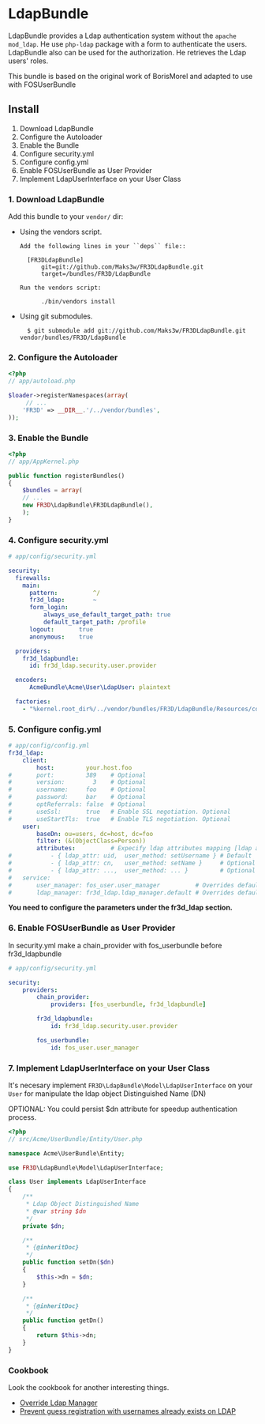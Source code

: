LdapBundle
==========

LdapBundle provides a Ldap authentication system without the `apache mod_ldap`. He use `php-ldap` package with a form to authenticate the users. LdapBundle also can be used for the authorization. He retrieves the  Ldap users' roles.

This bundle is based on the original work of BorisMorel and adapted to use with FOSUserBundle

Install
-------
1. Download LdapBundle
2. Configure the Autoloader
3. Enable the Bundle
4. Configure security.yml
5. Configure config.yml
6. Enable FOSUserBundle as User Provider
7. Implement LdapUserInterface on your User Class

### 1. Download LdapBundle

Add this bundle to your ``vendor/`` dir:

* Using the vendors script.

      Add the following lines in your ``deps`` file::

        [FR3DLdapBundle]
            git=git://github.com/Maks3w/FR3DLdapBundle.git
            target=/bundles/FR3D/LdapBundle

      Run the vendors script:

            ./bin/vendors install

* Using git submodules.

        $ git submodule add git://github.com/Maks3w/FR3DLdapBundle.git vendor/bundles/FR3D/LdapBundle

### 2. Configure the Autoloader

``` php
<?php
// app/autoload.php

$loader->registerNamespaces(array(
     // ...
    'FR3D' => __DIR__.'/../vendor/bundles',
));
```

### 3. Enable the Bundle

``` php
<?php
// app/AppKernel.php

public function registerBundles()
{
    $bundles = array(
    // ...
    new FR3D\LdapBundle\FR3DLdapBundle(),
    );
}
```

### 4. Configure security.yml
``` yaml
# app/config/security.yml

security:
  firewalls:
    main:
      pattern:          ^/
      fr3d_ldap:        ~
      form_login:
          always_use_default_target_path: true
          default_target_path: /profile
      logout:       true
      anonymous:    true

  providers:
    fr3d_ldapbundle:
      id: fr3d_ldap.security.user.provider

  encoders:
      AcmeBundle\Acme\User\LdapUser: plaintext

  factories:
    - "%kernel.root_dir%/../vendor/bundles/FR3D/LdapBundle/Resources/config/security_factories.xml"
```

### 5. Configure config.yml
``` yaml
# app/config/config.yml
fr3d_ldap:
    client:
        host:         your.host.foo
#       port:         389    # Optional
#       version:        3    # Optional
#       username:     foo    # Optional
#       password:     bar    # Optional
#       optReferrals: false  # Optional
#       useSsl:       true   # Enable SSL negotiation. Optional
#       useStartTls:  true   # Enable TLS negotiation. Optional
    user:
        baseDn: ou=users, dc=host, dc=foo
        filter: (&(ObjectClass=Person))
        attributes:          # Expecify ldap attributes mapping [ldap attribute, user object method]
#           - { ldap_attr: uid,  user_method: setUsername } # Default
#           - { ldap_attr: cn,   user_method: setName }     # Optional
#           - { ldap_attr: ...,  user_method: ... }         # Optional
#   service:
#       user_manager: fos_user.user_manager          # Overrides default user manager
#       ldap_manager: fr3d_ldap.ldap_manager.default # Overrides default ldap manager
```

**You need to configure the parameters under the fr3d_ldap section.**

### 6. Enable FOSUserBundle as User Provider

In security.yml make a chain_provider with fos_userbundle before fr3d_ldapbundle

``` yaml
# app/config/security.yml

security:
    providers:
        chain_provider:
            providers: [fos_userbundle, fr3d_ldapbundle]

        fr3d_ldapbundle:
            id: fr3d_ldap.security.user.provider

        fos_userbundle:
            id: fos_user.user_manager

```

### 7. Implement LdapUserInterface on your User Class

It's necesary implement `FR3D\LdapBundle\Model\LdapUserInterface` on your `User` for manipulate the ldap object Distinguished Name (DN)

OPTIONAL: You could persist $dn attribute for speedup authentication process.

````php
<?php
// src/Acme/UserBundle/Entity/User.php

namespace Acme\UserBundle\Entity;

use FR3D\LdapBundle\Model\LdapUserInterface;

class User implements LdapUserInterface
{
    /**
     * Ldap Object Distinguished Name
     * @var string $dn
     */
    private $dn;

    /**
     * {@inheritDoc}
     */
    public function setDn($dn)
    {
        $this->dn = $dn;
    }

    /**
     * {@inheritDoc}
     */
    public function getDn()
    {
        return $this->dn;
    }
}
````

### Cookbook

Look the cookbook for another interesting things.

- [Override Ldap Manager](cookbook/override_ldap-manager.md)
- [Prevent guess registration with usernames already exists on LDAP](cookbook/validator.md)
